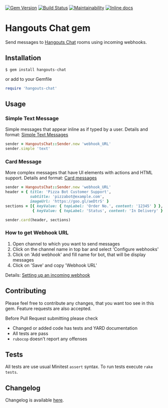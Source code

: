 [![Gem Version](https://badge.fury.io/rb/hangouts-chat.svg)](https://badge.fury.io/rb/hangouts-chat)
[![Build Status](https://travis-ci.org/enzinia/hangouts-chat.svg?branch=master)](https://travis-ci.org/enzinia/hangouts-chat)
[![Maintainability](https://api.codeclimate.com/v1/badges/c6106eab23781ab0be46/maintainability)](https://codeclimate.com/github/enzinia/hangouts-chat/maintainability)
[![Inline docs](http://inch-ci.org/github/enzinia/hangouts-chat.svg?branch=master)](http://inch-ci.org/github/enzinia/hangouts-chat)

# Hangouts Chat gem
Send messages to [Hangouts Chat](https://gsuite.google.com/products/chat/) rooms using incoming webhooks.

## Installation
```
$ gem install hangouts-chat
```

or add to your Gemfile

```ruby
require 'hangouts-chat'
```

## Usage
### Simple Text Message
Simple messages that appear inline as if typed by a user. Details and format: [Simple Text Messages](https://developers.google.com/hangouts/chat/reference/message-formats/basic)
```ruby
sender = HangoutsChat::Sender.new 'webhook_URL'
sender.simple 'text'
```

### Card Message
More complex messages that have UI elements with actions and HTML support. Details and format: [Card messages](https://developers.google.com/hangouts/chat/reference/message-formats/cards)
```ruby
sender = HangoutsChat::Sender.new 'webhook_URL'
header = { title: 'Pizza Bot Customer Support',
           subtitle: 'pizzabot@example.com',
           imageUrl: 'https://goo.gl/aeDtrS' }
sections = [{ keyValue: { topLabel: 'Order No.', content: '12345' } },
            { keyValue: { topLabel: 'Status', content: 'In Delivery' } }]

sender.card(header, sections)
```

### How to get Webhook URL
1. Open channel to which you want to send messages
2. Click on the channel name in top bar and select 'Configure webhooks'
3. Click on 'Add webhook' and fill name for bot, that will be display messages
4. Click on 'Save' and copy 'Webhook URL'

Details: [Setting up an incoming webhook](https://developers.google.com/hangouts/chat/how-tos/webhooks)

## Contributing
Please feel free to contribute any changes, that you want too see in this gem.
Feature requests are also accepted.

Before Pull Request submitting please check
* Changed or added code has tests and YARD documentation
* All tests are pass
* `rubocop` doesn't report any offenses

## Tests
All tests are use usual Minitest `assert` syntax.
To run tests execute `rake tests`.

## Changelog
Changelog is available [here](CHANGELOG.md).
